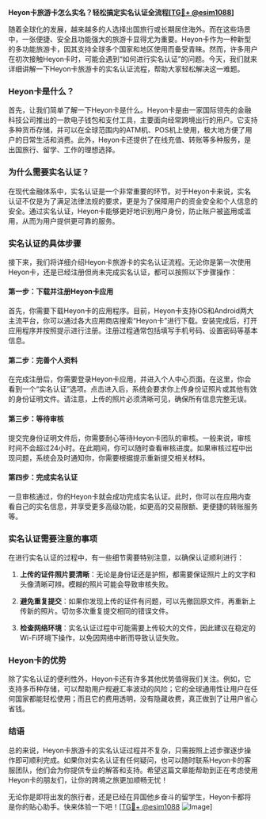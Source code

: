 **Heyon卡旅游卡怎么实名？轻松搞定实名认证全流程[[TG💪+ @esim1088](https://t.me/s/esim1088)]**

随着全球化的发展，越来越多的人选择出国旅行或长期居住海外。而在这些场景中，一张便捷、安全且功能强大的旅游卡显得尤为重要。Heyon卡作为一种新型的多功能旅游卡，因其支持全球多个国家和地区使用而备受青睐。然而，许多用户在初次接触Heyon卡时，可能会遇到“如何进行实名认证”的问题。今天，我们就来详细讲解一下Heyon卡旅游卡的实名认证流程，帮助大家轻松解决这一难题。

### Heyon卡是什么？

首先，让我们简单了解一下Heyon卡是什么。Heyon卡是由一家国际领先的金融科技公司推出的一款电子钱包和支付工具，主要面向经常跨境出行的用户。它支持多种货币存储，并可以在全球范围内的ATM机、POS机上使用，极大地方便了用户的日常生活和消费。此外，Heyon卡还提供了在线充值、转账等多种服务，是出国旅行、留学、工作的理想选择。

### 为什么需要实名认证？

在现代金融体系中，实名认证是一个非常重要的环节。对于Heyon卡来说，实名认证不仅是为了满足法律法规的要求，更是为了保障用户的资金安全和个人信息的安全。通过实名认证，Heyon卡能够更好地识别用户身份，防止账户被盗用或滥用，从而为用户提供更可靠的服务。

### 实名认证的具体步骤

接下来，我们将详细介绍Heyon卡旅游卡的实名认证流程。无论你是第一次使用Heyon卡，还是已经注册但尚未完成实名认证，都可以按照以下步骤操作：

#### 第一步：下载并注册Heyon卡应用

首先，你需要下载Heyon卡的应用程序。目前，Heyon卡支持iOS和Android两大主流平台，你可以通过各大应用商店搜索“Heyon卡”进行下载。安装完成后，打开应用程序并按照提示进行注册。注册过程通常包括填写手机号码、设置密码等基本信息。

#### 第二步：完善个人资料

在完成注册后，你需要登录Heyon卡应用，并进入个人中心页面。在这里，你会看到一个“实名认证”选项。点击进入后，系统会要求你上传身份证照片或其他有效的身份证明文件。请注意，上传的照片必须清晰可见，确保所有信息完整无误。

#### 第三步：等待审核

提交完身份证明文件后，你需要耐心等待Heyon卡团队的审核。一般来说，审核时间不会超过24小时。在此期间，你可以随时查看审核进度。如果审核过程中出现问题，系统会及时通知你，你需要根据提示重新提交相关材料。

#### 第四步：完成实名认证

一旦审核通过，你的Heyon卡就会成功完成实名认证。此时，你可以在应用内查看自己的实名信息，并享受更多高级功能，如更高的交易限额、更便捷的转账服务等。

### 实名认证需要注意的事项

在进行实名认证的过程中，有一些细节需要特别注意，以确保认证顺利进行：

1. **上传的证件照片要清晰**：无论是身份证还是护照，都需要保证照片上的文字和头像清晰可辨。模糊的照片可能会导致审核失败。
   
2. **避免重复提交**：如果你发现上传的证件有问题，可以先撤回原文件，再重新上传新的照片。切勿多次重复提交相同的错误文件。

3. **检查网络环境**：实名认证过程中可能需要上传较大的文件，因此建议在稳定的Wi-Fi环境下操作，以免因网络中断而导致认证失败。

### Heyon卡的优势

除了实名认证的便利性外，Heyon卡还有许多其他优势值得我们关注。例如，它支持多币种存储，可以帮助用户规避汇率波动的风险；它的全球通用性让用户在任何国家都能轻松使用；而且它的费用透明，没有隐藏收费，真正做到了让用户省心省钱。

### 结语

总的来说，Heyon卡旅游卡的实名认证过程并不复杂，只需按照上述步骤逐步操作即可顺利完成。如果你对实名认证有任何疑问，也可以随时联系Heyon卡的客服团队，他们会为你提供专业的解答和支持。希望这篇文章能帮助到正在考虑使用Heyon卡的朋友们，让你的跨境之旅更加顺畅无忧！

无论你是即将出发的旅行者，还是已经在异国他乡奋斗的留学生，Heyon卡都将是你的贴心助手。快来体验一下吧！[[TG💪+ @esim1088](https://t.me/s/esim1088) ![Image](https://i.postimg.cc/4NQfJmqS/Snipaste-2025-05-13-00-14-12.png)]